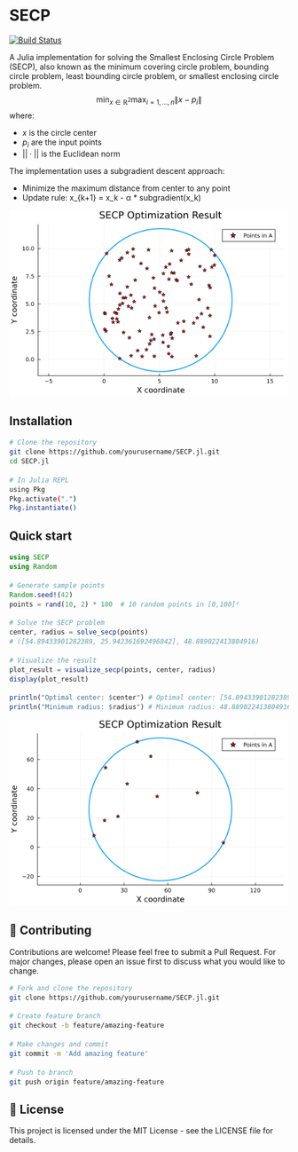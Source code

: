 # SECP

[![Build Status](https://github.com/lnhutnam/SECP.jl/actions/workflows/CI.yml/badge.svg?branch=main)](https://github.com/lnhutnam/SECP.jl/actions/workflows/CI.yml?query=branch%3Amain)

A Julia implementation for solving the Smallest Enclosing Circle Problem (SECP), also known as the minimum covering circle problem, bounding circle problem, least bounding circle problem, or smallest enclosing circle problem.
$$
\min_{x \in \mathbb{R}^2} \max_{i=1,\ldots,n} \|x - p_i\|
$$
where:
- $x$ is the circle center
- $p_i$ are the input points
- $||·||$ is the Euclidean norm

The implementation uses a subgradient descent approach:
- Minimize the maximum distance from center to any point
- Update rule:  x_{k+1} = x_k - α * subgradient(x_k)

![](./figures/optimization_result.png)

##  Installation

```sh
# Clone the repository
git clone https://github.com/yourusername/SECP.jl.git
cd SECP.jl

# In Julia REPL
using Pkg
Pkg.activate(".")
Pkg.instantiate()
```

## Quick start

```julia
using SECP
using Random

# Generate sample points
Random.seed!(42)
points = rand(10, 2) * 100  # 10 random points in [0,100]²

# Solve the SECP problem
center, radius = solve_secp(points)
# ([54.89433901282389, 25.942361692496842], 48.889022413804916)

# Visualize the result
plot_result = visualize_secp(points, center, radius)
display(plot_result)

println("Optimal center: $center") # Optimal center: [54.89433901282389, 25.942361692496842]
println("Minimum radius: $radius") # Minimum radius: 48.889022413804916
```

![](./figures/optimization_result_01.png)

## 🤝 Contributing

Contributions are welcome! Please feel free to submit a Pull Request. For major changes, please open an issue first to discuss what you would like to change.

```sh
# Fork and clone the repository
git clone https://github.com/yourusername/SECP.jl.git

# Create feature branch
git checkout -b feature/amazing-feature

# Make changes and commit
git commit -m 'Add amazing feature'

# Push to branch
git push origin feature/amazing-feature
```


## 📄 License

This project is licensed under the MIT License - see the LICENSE file for details.